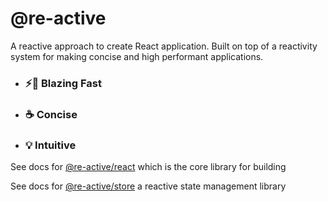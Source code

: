 # @re-active

A reactive approach to create React application. Built on top of a reactivity system for making concise and high performant applications.

- ### ⚡🚀 Blazing Fast
- ### ☕ Concise
- ### 💡 Intuitive


See docs for [@re-active/react](https://github.com/kutlugsahin/re-active/tree/master/packages/react) which is the core library for building

See docs for [@re-active/store](https://github.com/kutlugsahin/re-active/tree/master/packages/store) a reactive state management library